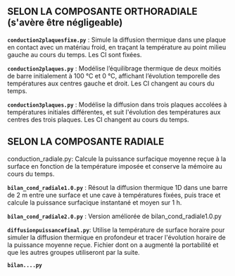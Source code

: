 ## SELON LA COMPOSANTE ORTHORADIALE (s'avère être négligeable)
**`conduction2plaquesfixe.py`** : Simule la diffusion thermique dans une plaque en contact avec un matériau froid, en traçant la température au point milieu gauche au cours du temps. Les CI sont fixées.

**`conduction2plaques.py`** : Modélise l’équilibrage thermique de deux moitiés de barre initialement à 100 °C et 0 °C, affichant l’évolution temporelle des températures aux centres gauche et droit. Les CI changent au cours du temps.

**`conduction3plaques.py`** : Modélise la diffusion dans trois plaques accolées à températures initiales différentes, et suit l'évolution des températures aux centres des trois plaques. Les CI changent au cours du temps.



## SELON LA COMPOSANTE RADIALE
conduction_radiale.py: Calcule la puissance surfacique moyenne reçue à la surface en fonction de la température imposée et conserve la mémoire au cours du temps.

**`bilan_cond_radiale1.0.py`** : Résout la diffusion thermique 1D dans une barre de 2 m entre une surface et une cave à températures fixées, puis trace et calcule la puissance surfacique instantané et moyen sur 1 h.

**`bilan_cond_radiale2.0.py`** : Version améliorée de bilan_cond_radiale1.0.py

**`diffusionpuissancefinal.py`**: Utilise la température de surface horaire pour simuler la diffusion thermique en profondeur et tracer l'évolution horaire de la puissance moyenne reçue. Fichier dont on a augmenté la portabilité et que les autres groupes utiliseront par la suite.

**`bilan....py`**
